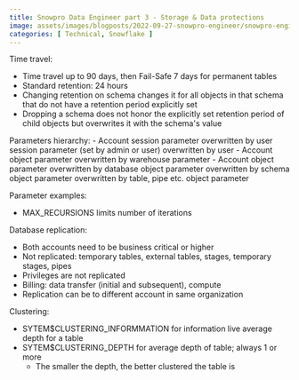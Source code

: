 ```yaml
---
title: Snowpro Data Engineer part 3 - Storage & Data protections
image: assets/images/blogposts/2022-09-27-snowpro-engineer/snowpro-engineer.png
categories: [ Technical, Snowflake ]
---
```


Time travel:
- Time travel up to 90 days, then Fail-Safe 7 days for permanent tables
- Standard retention: 24 hours
- Changing retention on schema changes it for all objects in that schema that do not have a retention period explicitly set
- Dropping a schema does not honor the explicitly set retention period of child objects but overwrites it with the schema's value

Parameters hierarchy:
    - Account session parameter overwritten by user session parameter (set by admin or user) overwritten by user
    - Account object parameter overwritten by warehouse parameter
    - Account object parameter overwritten by database object parameter overwritten by schema object parameter overwritten by table, pipe etc. object parameter

Parameter examples:
- MAX_RECURSIONS limits number of iterations

Database replication:
- Both accounts need to be business critical or higher
- Not replicated: temporary tables, external tables, stages, temporary stages, pipes
- Privileges are not replicated
- Billing: data transfer (initial and subsequent), compute
- Replication can be to different account in same organization

Clustering:
- SYTEM$CLUSTERING_INFORMMATION for information live average depth for a table
- SYTEM$CLUSTERING_DEPTH for average depth of table; always 1 or more
    - The smaller the depth, the better clustered the table is